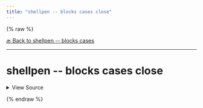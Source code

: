 ```yaml
---
title: "shellpen -- blocks cases close"
---
```


{% raw %}





[🔙 Back to shellpen -- blocks cases](/api/shellpen/--/blocks/cases)

---







<!-- Todo, if there are no subcommands under the child commands, use a smaller heading size -->

# shellpen -- blocks cases close



<details>
  <summary>View Source</summary>

{% endraw %}
{% highlight sh %}
if [ "${_SHELLPEN_CASE_OPEN[$_SHELLPEN_CURRENT_SOURCE_INDEX]}" = true ];
then
  shellpen esac
fi
_SHELLPEN_CASE_OPEN[$_SHELLPEN_CURRENT_SOURCE_INDEX]=false
{% endhighlight %}
{% raw %}

</details>










  
{% endraw %}
